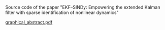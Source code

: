 Source code of the paper "EKF–SINDy: Empowering the extended Kalman filter with sparse identification of nonlinear dynamics"

[graphical_abstract.pdf](https://github.com/ContiPaolo/EKF-SINDy/files/14787709/graphical_abstract.pdf)
